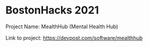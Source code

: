 # BostonHacks 2021

Project Name: MealthHub (Mental Health Hub)

Link to project: https://devpost.com/software/mealthhub

